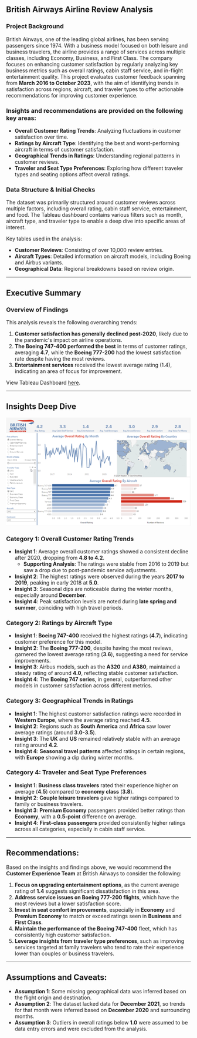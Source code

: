 ## British Airways Airline Review Analysis

### Project Background
British Airways, one of the leading global airlines, has been serving passengers since 1974. With a business model focused on both leisure and business travelers, the airline provides a range of services across multiple classes, including Economy, Business, and First Class. The company focuses on enhancing customer satisfaction by regularly analyzing key business metrics such as overall ratings, cabin staff service, and in-flight entertainment quality. This project evaluates customer feedback spanning from **March 2016 to October 2023**, with the aim of identifying trends in satisfaction across regions, aircraft, and traveler types to offer actionable recommendations for improving customer experience.

### Insights and recommendations are provided on the following key areas:
- **Overall Customer Rating Trends**: Analyzing fluctuations in customer satisfaction over time.
- **Ratings by Aircraft Type**: Identifying the best and worst-performing aircraft in terms of customer satisfaction.
- **Geographical Trends in Ratings**: Understanding regional patterns in customer reviews.
- **Traveler and Seat Type Preferences**: Exploring how different traveler types and seating options affect overall ratings.

### Data Structure & Initial Checks
The dataset was primarily structured around customer reviews across multiple factors, including overall rating, cabin staff service, entertainment, and food. The Tableau dashboard contains various filters such as month, aircraft type, and traveler type to enable a deep dive into specific areas of interest. 

Key tables used in the analysis:
- **Customer Reviews**: Consisting of over 10,000 review entries.
- **Aircraft Types**: Detailed information on aircraft models, including Boeing and Airbus variants.
- **Geographical Data**: Regional breakdowns based on review origin.

---

## Executive Summary
### Overview of Findings
This analysis reveals the following overarching trends:
1. **Customer satisfaction has generally declined post-2020**, likely due to the pandemic's impact on airline operations.
2. **The Boeing 747-400 performed the best** in terms of customer ratings, averaging **4.7**, while the **Boeing 777-200** had the lowest satisfaction rate despite having the most reviews.
3. **Entertainment services** received the lowest average rating (1.4), indicating an area of focus for improvement.

View Tableau Dashboard [here](https://public.tableau.com/views/BritishAirlineAirwaysReview/Dashboard1?:language=en-US&:sid=&:redirect=auth&:display_count=n&:origin=viz_share_link).

---

## Insights Deep Dive

![Airline Analysis](https://github.com/AngelicaDolor/airline-review-analysis/blob/main/airline-analysis.png)

### Category 1: **Overall Customer Rating Trends**
- **Insight 1**: Average overall customer ratings showed a consistent decline after 2020, dropping from **4.8 to 4.2**.
  - **Supporting Analysis**: The ratings were stable from 2016 to 2019 but saw a drop due to post-pandemic service adjustments.
- **Insight 2**: The highest ratings were observed during the years **2017 to 2019**, peaking in early 2018 at **5.0**.
- **Insight 3**: Seasonal dips are noticeable during the winter months, especially around **December**.
- **Insight 4**: Peak satisfaction levels are noted during **late spring and summer**, coinciding with high travel periods.

### Category 2: **Ratings by Aircraft Type**
- **Insight 1**: **Boeing 747-400** received the highest ratings (**4.7**), indicating customer preference for this model.
- **Insight 2**: The **Boeing 777-200**, despite having the most reviews, garnered the lowest average rating (**3.6**), suggesting a need for service improvements.
- **Insight 3**: Airbus models, such as the **A320** and **A380**, maintained a steady rating of around **4.0**, reflecting stable customer satisfaction.
- **Insight 4**: The **Boeing 747 series**, in general, outperformed other models in customer satisfaction across different metrics.

### Category 3: **Geographical Trends in Ratings**
- **Insight 1**: The highest customer satisfaction ratings were recorded in **Western Europe**, where the average rating reached **4.5**.
- **Insight 2**: Regions such as **South America** and **Africa** saw lower average ratings (around **3.0-3.5**).
- **Insight 3**: The **UK** and **US** remained relatively stable with an average rating around **4.2**.
- **Insight 4**: **Seasonal travel patterns** affected ratings in certain regions, with **Europe** showing a dip during winter months.

### Category 4: **Traveler and Seat Type Preferences**
- **Insight 1**: **Business class travelers** rated their experience higher on average (**4.5**) compared to **economy class** (**3.8**).
- **Insight 2**: **Couple leisure travelers** gave higher ratings compared to family or business travelers.
- **Insight 3**: **Premium Economy** passengers provided better ratings than **Economy**, with a **0.5-point** difference on average.
- **Insight 4**: **First-class passengers** provided consistently higher ratings across all categories, especially in cabin staff service.


---

## Recommendations:
Based on the insights and findings above, we would recommend the **Customer Experience Team** at British Airways to consider the following:

1. **Focus on upgrading entertainment options**, as the current average rating of **1.4** suggests significant dissatisfaction in this area.
2. **Address service issues on Boeing 777-200 flights**, which have the most reviews but a lower satisfaction score.
3. **Invest in seat comfort improvements**, especially in **Economy** and **Premium Economy** to match or exceed ratings seen in **Business** and **First Class**.
4. **Maintain the performance of the Boeing 747-400** fleet, which has consistently high customer satisfaction.
5. **Leverage insights from traveler type preferences**, such as improving services targeted at family travelers who tend to rate their experience lower than couples or business travelers.

---

## Assumptions and Caveats:
- **Assumption 1**: Some missing geographical data was inferred based on the flight origin and destination.
- **Assumption 2**: The dataset lacked data for **December 2021**, so trends for that month were inferred based on **December 2020** and surrounding months.
- **Assumption 3**: Outliers in overall ratings below **1.0** were assumed to be data entry errors and were excluded from the analysis.
